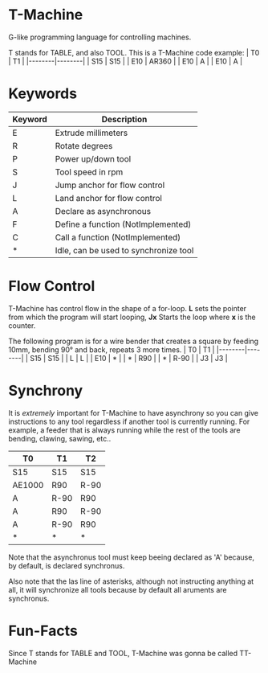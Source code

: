 # T-Machine
 G-like programming language for controlling machines.

T stands for TABLE, and also TOOL. This is a T-Machine code example:
| T0     | T1     |
|--------|--------|
| S15    | S15    |
| E10    | AR360  |
| E10    | A      |
| E10    | A      |


 # Keywords
| Keyword | Description                       |
|---------|-----------------------------------|
| E       | Extrude millimeters               |
| R       | Rotate degrees                    |
| P       | Power up/down tool                |
| S       | Tool speed in rpm                 |
| J       | Jump anchor for flow control      |
| L       | Land anchor for flow control      |
| A       | Declare as asynchronous           |
| F       | Define a function (NotImplemented)|
| C       | Call a function (NotImplemented)  |
| *       | Idle, can be used to synchronize tool |



# Flow Control
T-Machine has control flow in the shape of a for-loop. **L** sets the pointer from which the program will start looping, **Jx** Starts the loop where **x** is the counter.

The following program is for a wire bender that creates a square by feeding 10mm, bending 90° and back, repeats 3 more times.
| T0     | T1     |
|--------|--------|
| S15    | S15    |
| L      | L      |
| E10    | *      |
| *      | R90    |
| *      | R-90   |
| J3     | J3     |



# Synchrony
It is *extremely* important for T-Machine to have asynchrony so you can give instructions to any tool regardless if another tool is currently running. For example, a feeder that is always running while the rest of the tools are bending, clawing, sawing, etc..

| T0      | T1     | T2     |
|---------|--------|--------|
| S15     | S15    | S15    |
| AE1000  | R90    | R-90   |
| A       | R-90   | R90    |
| A       | R90    | R-90   |
| A       | R-90   | R90    |
| *       | *      | *      |

Note that the asynchronus tool must keep beeing declared as 'A' because, by default, is declared synchronus.

Also note that the las line of asterisks, although not instructing anything at all, it will synchronize all tools because by default all aruments are synchronus.



# Fun-Facts
Since T stands for TABLE and TOOL, T-Machine was gonna be called TT-Machine

